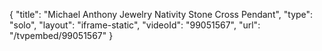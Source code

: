 {
    "title": "Michael Anthony Jewelry Nativity Stone Cross Pendant",
    "type": "solo",
    "layout": "iframe-static",
    "videoId": "99051567",
    "url": "\/tvpembed\/99051567"
}